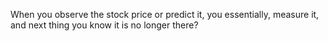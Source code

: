 When you observe the stock price or predict it, you essentially, measure it, and next thing you know it is no longer there?